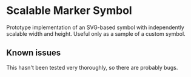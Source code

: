 # Scalable Marker Symbol

Prototype implementation of an SVG-based symbol with independently scalable width and height.  Useful only as a sample of a custom symbol.

## Known issues

This hasn't been tested very thoroughly, so there are probably bugs.